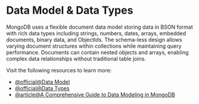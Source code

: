 # Data Model & Data Types

MongoDB uses a flexible document data model storing data in BSON format with rich data types including strings, numbers, dates, arrays, embedded documents, binary data, and ObjectIds. The schema-less design allows varying document structures within collections while maintaining query performance. Documents can contain nested objects and arrays, enabling complex data relationships without traditional table joins.

Visit the following resources to learn more:

- [@official@Data Model](https://www.mongodb.com/docs/manual/data-modeling/)
- [@official@Data Types](https://www.mongodb.com/docs/mongodb-shell/reference/data-types/)
- [@article@A Comprehensive Guide to Data Modeling in MongoDB](https://medium.com/@skhans/a-comprehensive-guide-to-data-modeling-in-mongodb-b63b2df9d9dd)